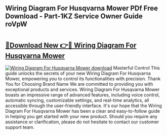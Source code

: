 ## Wiring Diagram For Husqvarna Mower PDf Free Download - Part-1KZ Service Owner Guide roVpW

# <h2><a href="http://dfsoriq.blite.top/?on=Wiring+Diagram+For+Husqvarna+Mower">🔗Download New 👉🔴 Wiring Diagram For Husqvarna Mower</a></h2>

[![Wiring Diagram For Husqvarna Mower download](https://i.imgur.com/lujVjoI.png)](http://dfsoriq.blite.top/?on=Wiring+Diagram+For+Husqvarna+Mower)
Masterful Control This guide unlocks the secrets of your new Wiring Diagram For Husqvarna Mower, empowering you to control its functionalities with precision. Thank You for Choosing Brand Name We are committed to providing you with exceptional products and services. Wiring Diagram For Husqvarna Mower boasts an impressive range of advanced features, including voice control, automatic syncing, customizable settings, and real-time analytics, all accessible through the user-friendly interface. It's our hope that the Wiring Diagram For Husqvarna Mower has been a clear and easy-to-follow guide in helping you get started with your new product. Should you require any assistance or clarification, please do not hesitate to contact our customer support team.
